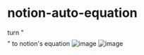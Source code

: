 # notion-auto-equation
turn "$$ $$" to notion's equation
![image](https://github.com/user-attachments/assets/4a4321b3-0dac-470c-9ad6-037e0d3cf0a4)
![image](https://cdn.discordapp.com/attachments/1177207022152855574/1290625431636148254/2024-10-01_18.44.25.png?ex=66fd2419&is=66fbd299&hm=ab9d884fe4e805c176e1f9a8a405804d1ca6d2153de5f65b517dd03c90532d4f&)
